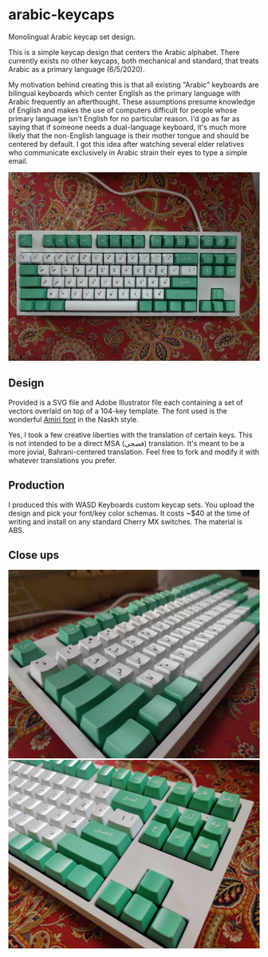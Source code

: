 # arabic-keycaps
Monolingual Arabic keycap set design.

This is a simple keycap design that centers the Arabic alphabet. There currently exists no other keycaps, both mechanical and standard, that treats Arabic as a primary language (6/5/2020). 

My motivation behind creating this is that all existing "Arabic" keyboards are bilingual keyboards which center English as the primary language with Arabic frequently an afterthought. These assumptions presume knowledge of English and makes the use of computers difficult for people whose primary language isn't English for no particular reason. I'd go as far as saying that if someone needs a dual-language keyboard, it's much more likely that the non-English language is their mother tongue and should be centered by default. I got this idea after watching several elder relatives who communicate exclusively in Arabic strain their eyes to type a simple email.

![top-view](./resources/img/top-view.jpg)

## Design

Provided is a SVG file and Adobe Illustrator file each containing a set of vectors overlaid on top of a 104-key template. The font used is the wonderful [Amiri font](https://github.com/alif-type/amiri) in the Naskh style.

Yes, I took a few creative liberties with the translation of certain keys. This is not intended to be a direct MSA (فصحى) translation. It's meant to be a more jovial, Bahrani-centered translation. Feel free to fork and modify it with whatever translations you prefer.

## Production

I produced this with WASD Keyboards custom keycap sets. You upload the design and pick your font/key color schemas. It costs ~$40 at the time of writing and install on any standard Cherry MX switches. The material is ABS.

## Close ups
![left-view](./resources/img/left-view.jpg)
![right-view](./resources/img/right-view.jpg)
